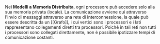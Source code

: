 Nei **Modelli a Memoria Distribuita**, ogni processore può accedere solo alla sua memoria privata (locale). La comunicazione avviene qui attraverso l'invio di messaggi attraverso una rete di interconnessione, la quale può essere descritta da un [[Grafo]], i cui vertici sono i processori e i lati rappresentano collegamenti diretti tra processori. 
Poichè in tali reti non tutti i processori sono collegati direttamente, non è possibile ipotizzare tempi di comunicazione costanti.